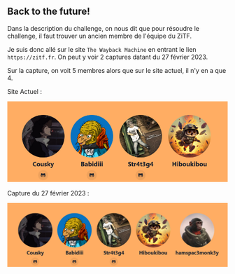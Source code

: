 ## Back to the future!

Dans la description du challenge, on nous dit que pour résoudre le challenge, il faut trouver un ancien membre de l'équipe du ZiTF.

Je suis donc allé sur le site `The Wayback Machine` en entrant le lien `https://zitf.fr`. On peut y voir 2 captures datant du 27 février 2023.

Sur la capture, on voit 5 membres alors que sur le site actuel, il n'y en a que 4.

Site Actuel :

![Site Actuel](Images/SiteActuel.PNG)

Capture du 27 février 2023 :

![Capture Site](Images/CaptureSite.PNG)